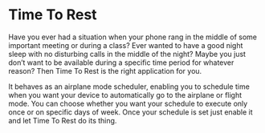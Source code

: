 Time To Rest
===

Have you ever had a situation when your phone rang in the middle of some important meeting or during a class?
Ever wanted to have a good night sleep with no disturbing calls in the middle of the night?
Maybe you just don’t want to be available during a specific time period for whatever reason?
Then Time To Rest is the right application for you.

It behaves as an airplane mode scheduler, enabling you to schedule time when you want your device to automatically go to the airplane or flight mode. You can choose whether you want your schedule to execute only once or on specific days of week. Once your schedule is set just enable it and let Time To Rest do its thing.
